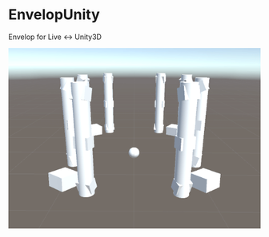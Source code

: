 # EnvelopUnity
Envelop for Live <-> Unity3D

![Image of Envelop Midway](https://github.com/cgfarmer4/EnvelopUnity/blob/master/envelopModel.png)

